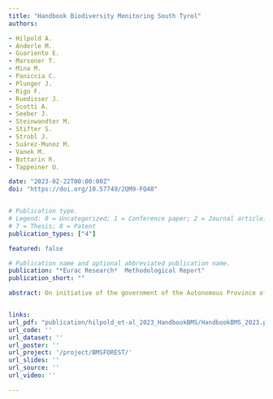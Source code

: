 ```yaml
---
title: "Handbook Biodiversity Monitoring South Tyrol"
authors:

- Hilpold A.
- Anderle M.
- Guariento E.
- Marsoner T.
- Mina M.
- Paniccia C.
- Plunger J.
- Rigo F.
- Ruedisser J.
- Scotti A.
- Seeber J.
- Steinwandter M.
- Stifter S.
- Strobl J.
- Suárez-Munoz M.
- Vanek M.
- Bottarin R.
- Tappeiner U. 

date: "2023-02-22T00:00:00Z"
doi: "https://doi.org/10.57749/2QM9-FQ40"


# Publication type.
# Legend: 0 = Uncategorized; 1 = Conference paper; 2 = Journal article; 3 = Preprint / Working Paper; 4 = Report; 5 = Book; 6 = Book section;
# 7 = Thesis; 8 = Patent
publication_types: ["4"]

featured: false

# Publication name and optional abbreviated publication name.
publication: "*Eurac Research*  Methodological Report"
publication_short: ""

abstract: On initiative of the government of the Autonomous Province of Bolzano-Südtirol (Province Bolzano-Südtirol, Region Trentino-Alto Adige, Italy) a biodiversity monitoring program was established, starting with sampling on terrestrial sites in 2019 and on running water sites in 2021. The Biodiversity Monitoring South Tyrol (BMS in short) is a long-term project with repetitions on a regular basis. The BMS was launched and is conducted by the Institute for Alpine Environment of Eurac Research in collaboration with the Museum for Nature South Tyrol and the province of South Tyrol’s Nature Conservation Department, as well as the Department for Agriculture. BMS surveys biodiversity throughout the area of South Tyrol and within the most important habitat types, including near-natural, agricultural, and urban habitats. BMS spans sites from the planar zone up to the high alpine zone. At the center of the monitoring are specified monitoring sites; all surveys are conducted in or directly around these sites. In total, we investigate 320 terrestrial survey sites over a period of five years, which is 64 single sites per year. For the monitoring of running waters (in short aquatic BMS) we investigate 120 sites in total over a period of four years.


links:
url_pdf: "publication/hilpold_et-al_2023_HandbookBMS/HandbookBMS_2023.pdf"
url_code: ''
url_dataset: ''
url_poster: ''
url_project: '/project/BMSFOREST/'
url_slides: ''
url_source: ''
url_video: ''

---
```


